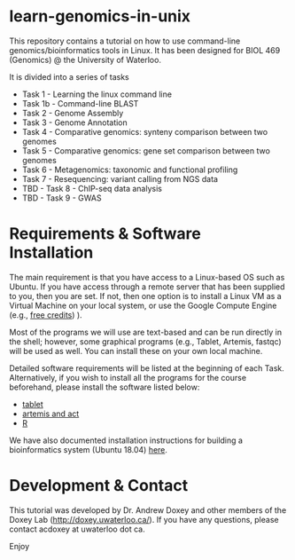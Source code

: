 # learn-genomics-in-unix

This repository contains a tutorial on how to use command-line genomics/bioinformatics tools in Linux.
It has been designed for BIOL 469 (Genomics) @ the University of Waterloo.

It is divided into a series of tasks

  * Task 1 - Learning the linux command line
  * Task 1b - Command-line BLAST
  * Task 2 - Genome Assembly
  * Task 3 - Genome Annotation
  * Task 4 - Comparative genomics: synteny comparison between two genomes
  * Task 5 - Comparative genomics: gene set comparison between two genomes
  * Task 6 - Metagenomics: taxonomic and functional profiling
  * Task 7 - Resequencing: variant calling from NGS data
  * TBD - Task 8 - ChIP-seq data analysis
  * TBD - Task 9 - GWAS
  
# Requirements & Software Installation

The main requirement is that you have access to a Linux-based OS such as Ubuntu. If you have access through a remote server that has been supplied to you, then you are set. If not, then one option is to install a Linux VM as a Virtual Machine on your local system, or use the Google Compute Engine (e.g., [free credits](https://cloud.google.com/free/))
).

Most of the programs we will use are text-based and can be run directly in the shell; however, some graphical programs (e.g., Tablet, Artemis, fastqc) will be used as well. You can install these on your own local machine.

Detailed software requirements will be listed at the beginning of each Task. Alternatively, if you wish to install all the programs for the course beforehand, please install the software listed below:

* [tablet](https://ics.hutton.ac.uk/tablet/)
* [artemis and act](http://sanger-pathogens.github.io/Artemis/Artemis/)
* [R](https://www.r-project.org/)

We have also documented installation instructions for building a bioinformatics system (Ubuntu 18.04) [here](https://github.com/doxeylab/learn-genomics-in-unix/blob/master/VMbuild.README).


 
# Development & Contact

This tutorial was developed by Dr. Andrew Doxey and other members of the Doxey Lab (http://doxey.uwaterloo.ca/).
If you have any questions, please contact acdoxey at uwaterloo dot ca.

Enjoy
